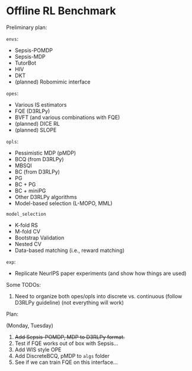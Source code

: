 # Offline RL Benchmark

Preliminary plan:

`envs`:
- Sepsis-POMDP
- Sepsis-MDP
- TutorBot
- HIV
- DKT
- (planned) Robomimic interface

`opes`:
- Various IS estimators
- FQE (D3RLPy)
- BVFT (and various combinations with  FQE)
- (planned) DICE RL
- (planned) SLOPE

`opls`:
- Pessimistic MDP (pMDP)
- BCQ (from D3RLPy)
- MBSQI
- BC (from D3RLPy)
- PG
- BC + PG
- BC + miniPG
- Other D3RLPy algorithms
- Model-based selection (L-MOPO, MML)

`model_selection`
- K-fold RS
- M-fold CV
- Bootstrap Validation
- Nested CV
- Data-based matching (i.e., reward matching)

`exp`:
- Replicate NeurIPS paper experiments (and show how things are used)

Some TODOs:
1. Need to organize both opes/opls into discrete vs. continuous (follow D3RLPy guideline) (not everything will work)

Plan:

(Monday, Tuesday)
1. ~~Add Sepsis-POMDP, MDP to D3RLPy format.~~
2. Test if FQE works out of box with Sepsis... 
3. Add WIS style OPE
4. Add DiscreteBCQ, pMDP to `algs` folder
5. See if we can train FQE on this interface...